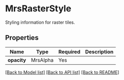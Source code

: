 # MrsRasterStyle

Styling information for raster tiles.


## Properties
| Name | Type | Required | Description |
| ------------ | ------------- | ------------- | ------------- |
**opacity** | MrsAlpha | Yes |  |


[[Back to Model list]](../../../../README.md#models-v1-link) [[Back to API list]](../../../../README.md#apis-v1-link) [[Back to README]](../../../../README.md)
